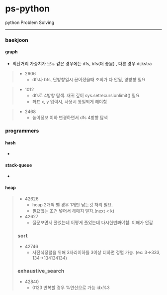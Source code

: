 # ps-python
python Problem Solving

---
### baekjoon
#### graph
* 최단거리 가중치가 모두 같은 경우에는 dfs, bfs(더 좋음) , 다른 경우 dijkstra
>* 2606
>   * dfs나 bfs, 단방향일시 끊어졌을때 조회가 다 안됨, 양방향 필요
    
>* 1012
>   * dfs로 4방향 탐색. 재귀 깊이 sys.setrecursionlimit() 필요
>   * 좌표 x, y 입력시, 사용시 통일되게 해야함

>* 2468
>   * 높이정보 이하 변경하면서 dfs 4방향 탐색

### programmers
#### hash
*
#### stack-queue
*
#### heap
>* 42626
>   * heap 2개씩 뺄 경우 1개만 남는것 처리 필요.
>   * 필요없는 조건 넣어서 헤매지 말자.(next < k)
>* 42627
>   * 질문보면서 풀었는데 어떻게 풀었는데 다시한번봐야함. 이해가 안감
>### sort
>* 42746
>   * 사전식정렬을 위해 3자리이하를 3이상 더하면 정렬 가능. (ex: 3->333, 134->134134134)
>### exhaustive_search
>* 42840
>   * 0123 반복할 경우 %연산으로 가능 idx%3





